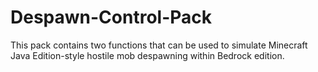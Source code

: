 # Despawn-Control-Pack
This pack contains two functions that can be used to simulate Minecraft Java Edition-style hostile mob despawning within Bedrock edition.
